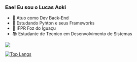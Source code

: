 ### Eae! Eu sou o Lucas Aoki

- 🔭 Atuo como Dev Back-End
- 🌱 Estudando Pyhton e seus Frameworks
- 🏫 IFPR Foz do Iguaçu
- 📚 Estudante de Técnico em Desenvolvimento de Sistemas

<picture>
  <source
    srcset="https://github-readme-stats.vercel.app/api?username=lucaseduaoki&show_icons=true&theme=radical"
    media="(prefers-color-scheme: dark)"
  />
  <source
    srcset="https://github-readme-stats.vercel.app/api?username=lucaseduaoki&show_icons=true"
    media="(prefers-color-scheme: light), (prefers-color-scheme: no-preference)"
  />
  <img src="https://github-readme-stats.vercel.app/api?username=lucaseduaoki&show_icons=true" />
</picture>

[![Top Langs](https://github-readme-stats.vercel.app/api/top-langs/?username=lucaseduaoki)](https://github.com/lucaseduaoki/github-readme-stats)
